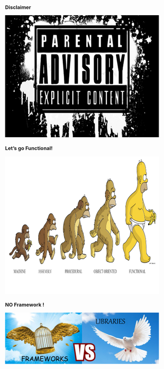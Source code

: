 ### Disclaimer

<img src="slides/img/disclaimer.jpg" alt="disclaimer" style="height:400px;"/>


### Let’s go Functional!

<img src="slides/img/fp.png" alt="functional programming" style="height:450px;"/>


### NO Framework !

<img src="slides/img/FWvsLIB.png" alt="frameworks vs libraries"/>
